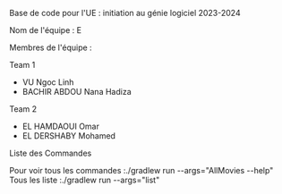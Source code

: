  Base de code pour l'UE : initiation au génie logiciel 2023-2024

Nom de l'équipe : E 

Membres de l'équipe :

Team 1
- VU Ngoc Linh
- BACHIR ABDOU Nana Hadiza 

Team 2
- EL HAMDAOUI Omar
- EL DERSHABY Mohamed

Liste des Commandes

Pour voir tous les commandes :./gradlew run --args="AllMovies --help"
Tous les liste :./gradlew run --args="list"



